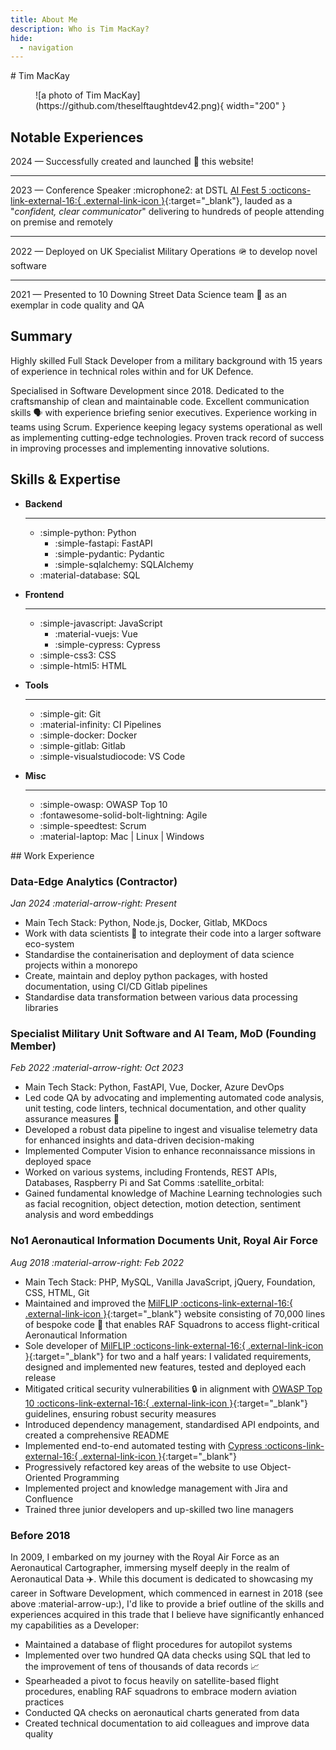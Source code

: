 ```yaml
---
title: About Me
description: Who is Tim MacKay?
hide:
  - navigation
---
```

<div class="centered" markdown>
# Tim MacKay
</div>

<figure markdown>
  ![a photo of Tim MacKay](https://github.com/theselftaughtdev42.png){ width="200" }
</figure>


## Notable Experiences
2024 — Successfully created and launched :rocket: this website!

---

2023 — Conference Speaker :microphone2: at DSTL [AI Fest 5 :octicons-link-external-16:{ .external-link-icon }](https://www.gov.uk/government/news/ai-fest-5-bringing-together-top-minds-in-artificial-intelligence){:target="_blank"}, lauded as a "*confident, clear communicator*" delivering to hundreds of people attending on premise and remotely

---

2022 — Deployed on UK Specialist Military Operations :military_helmet: to develop novel software

---

2021 — Presented to 10 Downing Street Data Science team :speech_balloon: as an exemplar in code quality and QA


## Summary
Highly skilled Full Stack Developer from a military background with 15 years of experience in technical roles within and for UK Defence.

Specialised in Software Development since 2018. Dedicated to the craftsmanship of clean and maintainable code. Excellent communication skills :speaking_head: with experience briefing senior executives. Experience working in teams using Scrum. Experience keeping legacy systems operational as well as implementing cutting-edge technologies. Proven track record of success in improving processes and implementing innovative solutions.


## Skills & Expertise
<div class="grid cards" markdown>

- __Backend__

    ---

    - :simple-python:  Python
        - :simple-fastapi:  FastAPI
        - :simple-pydantic: Pydantic
        - :simple-sqlalchemy: SQLAlchemy
    - :material-database: SQL

- __Frontend__

    ---
    
    - :simple-javascript: JavaScript
        - :material-vuejs: Vue
        - :simple-cypress: Cypress
    - :simple-css3: CSS
    - :simple-html5: HTML

- __Tools__

    ---

    - :simple-git: Git
    - :material-infinity: CI Pipelines
    - :simple-docker: Docker
    - :simple-gitlab: Gitlab
    - :simple-visualstudiocode: VS Code

- __Misc__

    ---

    - :simple-owasp: OWASP Top 10
    - :fontawesome-solid-bolt-lightning: Agile
    - :simple-speedtest: Scrum
    - :material-laptop: Mac | Linux | Windows

</div>


## Work Experience
### Data-Edge Analytics (Contractor)
*Jan 2024 :material-arrow-right: Present*

- Main Tech Stack: Python, Node.js, Docker, Gitlab, MKDocs
- Work with data scientists :test_tube: to integrate their code into a larger software eco-system
- Standardise the containerisation and deployment of data science projects within a monorepo
- Create, maintain and deploy python packages, with hosted documentation, using CI/CD Gitlab pipelines
- Standardise data transformation between various data processing libraries

### Specialist Military Unit Software and AI Team, MoD (Founding Member)
*Feb 2022 :material-arrow-right: Oct 2023*

- Main Tech Stack: Python, FastAPI, Vue, Docker, Azure DevOps
- Led code QA by advocating and implementing automated code analysis, unit testing, code linters, technical documentation, and other quality assurance measures :rocket:
- Developed a robust data pipeline to ingest and visualise telemetry data for enhanced insights and data-driven decision-making
- Implemented Computer Vision to enhance reconnaissance missions in deployed space
- Worked on various systems, including Frontends, REST APIs, Databases, Raspberry Pi and Sat Comms :satellite_orbital:
- Gained fundamental knowledge of Machine Learning technologies such as facial recognition, object detection, motion detection, sentiment analysis and word embeddings

### No1 Aeronautical Information Documents Unit, Royal Air Force
*Aug 2018 :material-arrow-right: Feb 2022*

- Main Tech Stack: PHP, MySQL, Vanilla JavaScript, jQuery, Foundation, CSS, HTML, Git
- Maintained and improved the [MilFLIP :octicons-link-external-16:{ .external-link-icon }](https://www.aidu.mod.uk/Milflip/){:target="_blank"} website consisting of 70,000 lines of bespoke code :exploding_head: that enables RAF Squadrons to access flight-critical Aeronautical Information
- Sole developer of [MilFLIP :octicons-link-external-16:{ .external-link-icon }](https://www.aidu.mod.uk/Milflip/){:target="_blank"} for two and a half years: I validated requirements, designed and implemented new features, tested and deployed each release
- Mitigated critical security vulnerabilities :lock: in alignment with [OWASP Top 10 :octicons-link-external-16:{ .external-link-icon }](https://owasp.org/Top10/){:target="_blank"} guidelines, ensuring robust security measures
- Introduced dependency management, standardised API endpoints, and created a comprehensive README
- Implemented end-to-end automated testing with [Cypress :octicons-link-external-16:{ .external-link-icon }](https://www.cypress.io){:target="_blank"}
- Progressively refactored key areas of the website to use Object-Oriented Programming
- Implemented project and knowledge management with Jira and Confluence
- Trained three junior developers and up-skilled two line managers


### Before 2018

In 2009, I embarked on my journey with the Royal Air Force as an Aeronautical Cartographer, immersing myself deeply in the realm of Aeronautical Data :airplane:. While this document is dedicated to showcasing my career in Software Development, which commenced in earnest in 2018 (see above :material-arrow-up:), I'd like to provide a brief outline of the skills and experiences acquired in this trade that I believe have significantly enhanced my capabilities as a Developer:

- Maintained a database of flight procedures for autopilot systems
- Implemented over two hundred QA data checks using SQL that led to the improvement of tens of thousands of data records :chart_with_upwards_trend:
- Spearheaded a pivot to focus heavily on satellite-based flight procedures, enabling RAF squadrons to embrace modern aviation practices
- Conducted QA checks on aeronautical charts generated from data
- Created technical documentation to aid colleagues and improve data quality